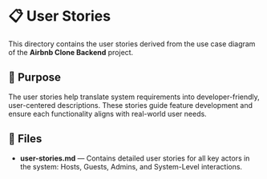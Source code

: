 # 📋 User Stories

This directory contains the user stories derived from the use case diagram of the **Airbnb Clone Backend** project.

## 📌 Purpose

The user stories help translate system requirements into developer-friendly, user-centered descriptions. These stories guide feature development and ensure each functionality aligns with real-world user needs.

## 📁 Files

- **user-stories.md** — Contains detailed user stories for all key actors in the system: Hosts, Guests, Admins, and System-Level interactions.